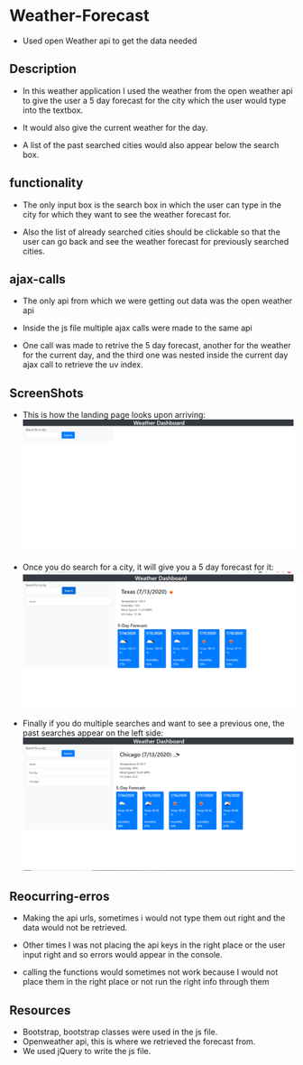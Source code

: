 # Weather-Forecast
* Used open Weather api to get the data needed

## Description
* In this weather application I used the weather from the open weather api to give the user a 5 day forecast for the city which the user would type into the textbox.

* It would also give the current weather for the day.

* A list of the past searched cities would also appear below the search box.

## functionality
* The only input box is the search box in which the user can type in the city for which they want to see the weather forecast for.

* Also the list of already searched cities should be clickable so that the user can go back and see the weather forecast for previously searched cities.

## ajax-calls
* The only api from which we were getting out data was the open weather api

* Inside the js file multiple ajax calls were made to the same api

* One call was made to retrive the 5 day forecast, another for the weather for the current day, and the third one was nested inside the current day ajax call to retrieve the uv index.

## ScreenShots
* This is how the landing page looks upon arriving:
  ![Alt text](img/start.png "Landing Page")

* Once you do search for a city, it will give you a 5 day forecast for it:
  ![Alt text](img/one.png "After Searching")

* Finally if you do multiple searches and want to see a previous one, the past searches appear on the left side:
  ![Alt text](img/search.png "Past Searches")

## Reocurring-erros
* Making the api urls, sometimes i would not type them out right and the data would not be retrieved.

* Other times I was not placing the api keys in the right place or the user input right and so errors would appear in the console.

* calling the functions would sometimes not work because I would not place them in the right place or not run the right info through them

## Resources
* Bootstrap, bootstrap classes were used in the js file.
* Openweather api, this is where we retrieved the forecast from.
* We used jQuery to write the js file.
